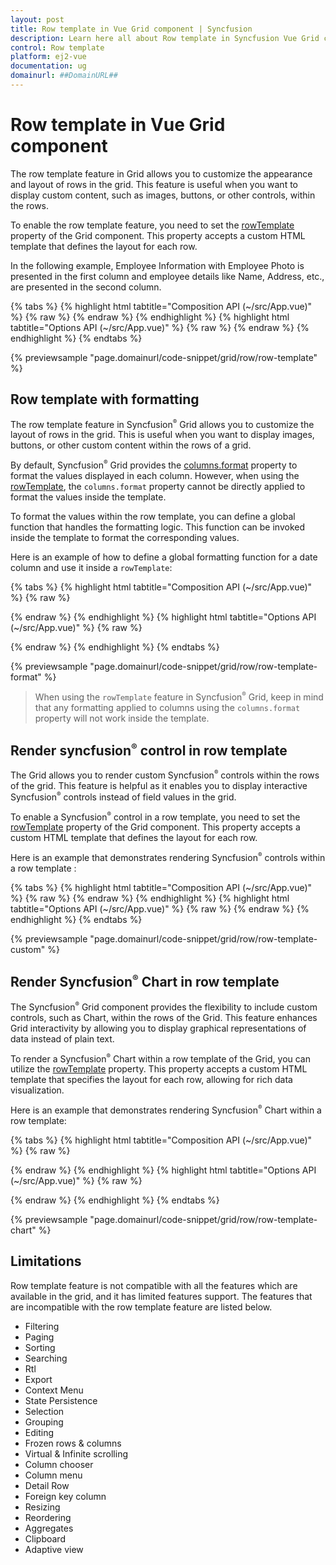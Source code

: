 ```yaml
---
layout: post
title: Row template in Vue Grid component | Syncfusion
description: Learn here all about Row template in Syncfusion Vue Grid component of Syncfusion Essential JS 2 and more.
control: Row template 
platform: ej2-vue
documentation: ug
domainurl: ##DomainURL##
---
```


# Row template in Vue Grid component

The row template feature in Grid allows you to customize the appearance and layout of rows in the grid. This feature is useful when you want to display custom content, such as images, buttons, or other controls, within the rows.

To enable the row template feature, you need to set the [rowTemplate](https://ej2.syncfusion.com/vue/documentation/api/grid/#rowtemplate) property of the Grid component. This property accepts a custom HTML template that defines the layout for each row. 

In the following example, Employee Information with Employee Photo is presented in the first column and employee details like Name, Address, etc., are presented in the second column.

{% tabs %}
{% highlight html tabtitle="Composition API (~/src/App.vue)" %}
{% raw %}
<template>
  <div id="app">
    <ejs-grid ref="grid" :dataSource="data" height="335" :rowTemplate="'rowTemplate'" width="auto">
      <e-columns>
        <e-column headerText="Employee Image" width="150" textAlign="Center"></e-column>
        <e-column headerText="Employee Details" width="300" textAlign="Center"></e-column>
      </e-columns>
      <template v-slot:rowTemplate="{ data }">
        <tr>
          <td class="rowphoto">
            <img class="photo"
              :src="'https://ej2.syncfusion.com/vue/demos/source/grid/images/' + data.EmployeeID + '.png'"
              :alt="data.EmployeeID" />
          </td>
          <td class="details">
            <table class="CardTable">
              <colgroup>
                <col width="30%">
                <col width="10%">
              </colgroup>
              <tbody>
                <tr>
                  <td class="CardHeader">First Name</td>
                  <span>:</span>
                  <td class="CardData">{{ data.FirstName }}</td>
                </tr>
                <tr>
                  <td class="CardHeader">Last Name</td>
                  <span>:</span>
                  <td>{{ data.LastName }}</td>
                </tr>
                <tr>
                  <td class="CardHeader">Title</td>
                  <span>:</span>
                  <td>{{ data.Title }}</td>
                </tr>
              </tbody>
            </table>
          </td>
        </tr>
      </template>
    </ejs-grid>
  </div>
</template>
<script setup>
import { GridComponent as EjsGrid, ColumnDirective as EColumn, ColumnsDirective as EColumns } from "@syncfusion/ej2-vue-grids";
import { employeeData } from "./datasource.js";
const data = employeeData;
</script>
<style>
@import "../node_modules/@syncfusion/ej2-base/styles/tailwind.css";
@import "../node_modules/@syncfusion/ej2-buttons/styles/tailwind.css";
@import "../node_modules/@syncfusion/ej2-calendars/styles/tailwind.css";
@import "../node_modules/@syncfusion/ej2-dropdowns/styles/tailwind.css";
@import "../node_modules/@syncfusion/ej2-inputs/styles/tailwind.css";
@import "../node_modules/@syncfusion/ej2-navigations/styles/tailwind.css";
@import "../node_modules/@syncfusion/ej2-popups/styles/tailwind.css";
@import "../node_modules/@syncfusion/ej2-splitbuttons/styles/tailwind.css";
@import "../node_modules/@syncfusion/ej2-vue-grids/styles/tailwind.css";

.rowphoto img {
  width: 100px;
  height: 100px;
  border-radius: 50px;
  box-shadow: inset 0 0 1px #e0e0e0, inset 0 0 14px rgba(0, 0, 0, 0.2);
}

@media screen and (max-width: 600px) and (min-width: 320px) {
  .rowphoto img {
    width: 50px;
    height: 50px;
  }
}

@media screen and (max-width: 800px) and (min-width: 600px) {
  .rowphoto img {
    width: 70px;
    height: 70px;
  }
}

.rowphoto,
.details {
  border-color: #e0e0e0;
  border-style: solid;
}

.rowphoto {
  border-width: 1px 0px 0px 0px;
  text-align: center;
}

.details {
  border-width: 1px 0px 0px 0px;
  padding-left: 20%;
}

.details>table {
  width: 100%;
}

.CardHeader {
  font-weight: bolder;
}

td {
  padding: 2px 2px 3px 4px;
}</style>
{% endraw %}
{% endhighlight %}
{% highlight html tabtitle="Options API (~/src/App.vue)" %}
{% raw %}
<template>
  <div id="app">
    <ejs-grid ref="grid" :dataSource="data" height="335" :rowTemplate="'rowTemplate'" width="auto">
    <e-columns>
      <e-column headerText="Employee Image" width="150" textAlign="Center"></e-column>
      <e-column headerText="Employee Details" width="300" textAlign="Center"></e-column>
    </e-columns>
    <template v-slot:rowTemplate="{data}">
          <tr>
        <td class="rowphoto">
          <img class="photo" :src="'https://ej2.syncfusion.com/vue/demos/source/grid/images/' + data.EmployeeID + '.png'" :alt="data.EmployeeID"/>
        </td>
        <td class="details">
          <table class="CardTable">
            <colgroup>
              <col width="30%">
              <col width="10%">
            </colgroup>
            <tbody>
              <tr>
                <td class="CardHeader">First Name</td>
                <span>:</span>
                <td class="CardData">{{ data.FirstName }}</td>
              </tr>
              <tr>
                <td class="CardHeader">Last Name</td>
                <span>:</span>
                <td>{{ data.LastName }}</td>
              </tr>
              <tr>
                <td class="CardHeader">Title</td>
                <span>:</span>
                <td>{{ data.Title }}</td>
              </tr>
            </tbody>
          </table>
        </td>
      </tr>
    </template>
  </ejs-grid>
  </div>
</template>
<script>
import { GridComponent, ColumnsDirective, ColumnDirective } from "@syncfusion/ej2-vue-grids";
import { employeeData } from "./datasource.js";
export default {
name: "App",
components: {
"ejs-grid":GridComponent,
"e-columns":ColumnsDirective,
"e-column":ColumnDirective
},
  data() {
    return {
      data: employeeData,
    };
  },
};
</script>
<style>
@import "../node_modules/@syncfusion/ej2-base/styles/tailwind.css";
@import "../node_modules/@syncfusion/ej2-buttons/styles/tailwind.css";
@import "../node_modules/@syncfusion/ej2-calendars/styles/tailwind.css";
@import "../node_modules/@syncfusion/ej2-dropdowns/styles/tailwind.css";
@import "../node_modules/@syncfusion/ej2-inputs/styles/tailwind.css";
@import "../node_modules/@syncfusion/ej2-navigations/styles/tailwind.css";
@import "../node_modules/@syncfusion/ej2-popups/styles/tailwind.css";
@import "../node_modules/@syncfusion/ej2-splitbuttons/styles/tailwind.css";
@import "../node_modules/@syncfusion/ej2-vue-grids/styles/tailwind.css";
.rowphoto img {
  width: 100px;
  height: 100px;
  border-radius: 50px;
  box-shadow: inset 0 0 1px #e0e0e0, inset 0 0 14px rgba(0, 0, 0, 0.2);
}

@media screen and (max-width: 600px) and (min-width: 320px) {
  .rowphoto img {
    width: 50px;
    height: 50px;
  }
}

@media screen and (max-width: 800px) and (min-width: 600px) {
  .rowphoto img {
    width: 70px;
    height: 70px;
  }
}

.rowphoto,
.details {
  border-color: #e0e0e0;
  border-style: solid;
}

.rowphoto {
  border-width: 1px 0px 0px 0px;
  text-align: center;
}

.details {
  border-width: 1px 0px 0px 0px;
  padding-left: 20%;
}

.details > table {
  width: 100%;
}

.CardHeader {
  font-weight: bolder;
}

td {
  padding: 2px 2px 3px 4px;
}
</style>
{% endraw %}
{% endhighlight %}
{% endtabs %}
        
{% previewsample "page.domainurl/code-snippet/grid/row/row-template" %}

## Row template with formatting

The row template feature in Syncfusion<sup style="font-size:70%">&reg;</sup> Grid allows you to customize the layout of rows in the grid. This is useful when you want to display images, buttons, or other custom content within the rows of a grid.

By default, Syncfusion<sup style="font-size:70%">&reg;</sup> Grid provides the [columns.format](https://ej2.syncfusion.com/vue/documentation/api/grid/column/#format) property to format the values displayed in each column. However, when using the [rowTemplate](https://ej2.syncfusion.com/vue/documentation/api/grid/#rowtemplate), the `columns.format` property cannot be directly applied to format the values inside the template.

To format the values within the row template, you can define a global function that handles the formatting logic. This function can be invoked inside the template to format the corresponding values.

Here is an example of how to define a global formatting function for a date column and use it inside a `rowTemplate`:

{% tabs %}
{% highlight html tabtitle="Composition API (~/src/App.vue)" %}
{% raw %}
<template>
  <div id="app">
    <ejs-grid :dataSource="data" height="335" :rowTemplate="'rowTemplate'" width="auto">
      <e-columns>
        <e-column headerText="Employee Image" width="150" textAlign="Center"></e-column>
        <e-column headerText="Employee Details" width="300" textAlign="Center"></e-column>
      </e-columns>
      <template v-slot:rowTemplate="{ data }">
        <tr>
          <td class="rowphoto">
            <img class="photo"
              :src="'https://ej2.syncfusion.com/vue/demos/source/grid/images/' + data.EmployeeID + '.png'"
              :alt="data.EmployeeID" />
          </td>
          <td class="details">
            <table class="CardTable">
              <colgroup>
                <col width="30%" />
                <col width="10%" />
              </colgroup>
              <tbody>
                <tr>
                  <td class="CardHeader">First Name</td>
                  <span>:</span>
                  <td class="CardData">{{ data.FirstName }}</td>
                </tr>
                <tr>
                  <td class="CardHeader">Last Name</td>
                  <span>:</span>
                  <td>{{ data.LastName }}</td>
                </tr>
                <tr>
                  <td class="CardHeader">Title</td>
                  <span>:</span>
                  <td>{{ data.Title }}</td>
                </tr>
                <tr>
                  <td class="CardHeader">Birth Date</td>
                  <span>:</span>
                  <td>{{ format(data.BirthDate) }}</td>
                </tr>
                <tr>
                  <td class="CardHeader">Hire Date</td>
                  <span>:</span>
                  <td>{{ format(data.HireDate) }}</td>
                </tr>
              </tbody>
            </table>
          </td>
        </tr>
      </template>
    </ejs-grid>
  </div>
</template>
<script setup>

import { GridComponent as EjsGrid, ColumnDirective as EColumn, ColumnsDirective as EColumns } from "@syncfusion/ej2-vue-grids";
import { employeeData } from "./datasource.js";
import { Internationalization } from "@syncfusion/ej2-base";
let instance = new Internationalization();
const data = employeeData;
const format = function (value) {
  return instance.formatDate(value, { skeleton: "yMd", type: "date" });
}
</script>
<style>
@import "../node_modules/@syncfusion/ej2-base/styles/tailwind.css";
@import "../node_modules/@syncfusion/ej2-buttons/styles/tailwind.css";
@import "../node_modules/@syncfusion/ej2-calendars/styles/tailwind.css";
@import "../node_modules/@syncfusion/ej2-dropdowns/styles/tailwind.css";
@import "../node_modules/@syncfusion/ej2-inputs/styles/tailwind.css";
@import "../node_modules/@syncfusion/ej2-navigations/styles/tailwind.css";
@import "../node_modules/@syncfusion/ej2-popups/styles/tailwind.css";
@import "../node_modules/@syncfusion/ej2-splitbuttons/styles/tailwind.css";
@import "../node_modules/@syncfusion/ej2-vue-grids/styles/tailwind.css";

.rowphoto img {
  width: 100px;
  height: 100px;
  border-radius: 50px;
  box-shadow: inset 0 0 1px #e0e0e0, inset 0 0 14px rgba(0, 0, 0, 0.2);
}

@media screen and (max-width: 600px) and (min-width: 320px) {
  .rowphoto img {
    width: 50px;
    height: 50px;
  }
}

@media screen and (max-width: 800px) and (min-width: 600px) {
  .rowphoto img {
    width: 70px;
    height: 70px;
  }
}

.rowphoto,
.details {
  border-color: #e0e0e0;
  border-style: solid;
}

.rowphoto {
  border-width: 1px 0px 0px 0px;
  text-align: center;
}

.details {
  border-width: 1px 0px 0px 0px;
  padding-left: 20%;
}

.details>table {
  width: 100%;
}

.CardHeader {
  font-weight: bolder;
}

td {
  padding: 2px 2px 3px 4px;
}
</style>
{% endraw %}
{% endhighlight %}
{% highlight html tabtitle="Options API (~/src/App.vue)" %}
{% raw %}
<template>
  <div id="app">
    <ejs-grid ref="grid" :dataSource="data" height="335" :rowTemplate="'rowTemplate'" width="auto">
      <e-columns>
        <e-column headerText="Employee Image" width="150" textAlign="Center"></e-column>
        <e-column headerText="Employee Details" width="300" textAlign="Center"></e-column>
      </e-columns>
      <template v-slot:rowTemplate="{ data }">
        <tr>
          <td class="rowphoto">
           <img class="photo" :src="'https://ej2.syncfusion.com/vue/demos/source/grid/images/' + data.EmployeeID + '.png'" :alt="data.EmployeeID"/>
          </td>
          <td class="details">
            <table class="CardTable">
              <colgroup>
                <col width="30%" />
                <col width="10%" />
              </colgroup>
              <tbody>
                <tr>
                  <td class="CardHeader">First Name</td>
                  <span>:</span>
                  <td class="CardData">{{ data.FirstName }}</td>
                </tr>
                <tr>
                  <td class="CardHeader">Last Name</td>
                  <span>:</span>
                  <td>{{ data.LastName }}</td>
                </tr>
                <tr>
                  <td class="CardHeader">Title</td>
                  <span>:</span>
                  <td>{{ data.Title }}</td>
                </tr>
                <tr>
                  <td class="CardHeader">Birth Date</td>
                  <span>:</span>
                  <td>{{ format(data.BirthDate) }}</td>
                </tr>
                <tr>
                  <td class="CardHeader">Hire Date</td>
                  <span>:</span>
                  <td>{{ format(data.HireDate) }}</td>
                </tr>
              </tbody>
            </table>
          </td>
        </tr>
      </template>
    </ejs-grid>
  </div>
</template>
<script>

import { GridComponent, ColumnsDirective, ColumnDirective } from "@syncfusion/ej2-vue-grids";
import { employeeData } from "./datasource.js";
import { Internationalization } from "@syncfusion/ej2-base";
let instance = new Internationalization();
export default {
name: "App",
components: {
"ejs-grid":GridComponent,
"e-columns":ColumnsDirective,
"e-column":ColumnDirective
},
  data() {
    return {
      data: employeeData,
    };
  },
  methods: {
    format: function (value) {
      return instance.formatDate(value, { skeleton: "yMd", type: "date" });
    },
  },
};
</script>
<style>
@import "../node_modules/@syncfusion/ej2-base/styles/tailwind.css";
@import "../node_modules/@syncfusion/ej2-buttons/styles/tailwind.css";
@import "../node_modules/@syncfusion/ej2-calendars/styles/tailwind.css";
@import "../node_modules/@syncfusion/ej2-dropdowns/styles/tailwind.css";
@import "../node_modules/@syncfusion/ej2-inputs/styles/tailwind.css";
@import "../node_modules/@syncfusion/ej2-navigations/styles/tailwind.css";
@import "../node_modules/@syncfusion/ej2-popups/styles/tailwind.css";
@import "../node_modules/@syncfusion/ej2-splitbuttons/styles/tailwind.css";
@import "../node_modules/@syncfusion/ej2-vue-grids/styles/tailwind.css";
.rowphoto img {
  width: 100px;
  height: 100px;
  border-radius: 50px;
  box-shadow: inset 0 0 1px #e0e0e0, inset 0 0 14px rgba(0, 0, 0, 0.2);
}

@media screen and (max-width: 600px) and (min-width: 320px) {
  .rowphoto img {
    width: 50px;
    height: 50px;
  }
}

@media screen and (max-width: 800px) and (min-width: 600px) {
  .rowphoto img {
    width: 70px;
    height: 70px;
  }
}

.rowphoto,
.details {
  border-color: #e0e0e0;
  border-style: solid;
}

.rowphoto {
  border-width: 1px 0px 0px 0px;
  text-align: center;
}

.details {
  border-width: 1px 0px 0px 0px;
  padding-left: 20%;
}

.details > table {
  width: 100%;
}

.CardHeader {
  font-weight: bolder;
}

td {
  padding: 2px 2px 3px 4px;
}
</style>
{% endraw %}
{% endhighlight %}
{% endtabs %}
        
{% previewsample "page.domainurl/code-snippet/grid/row/row-template-format" %}


>When using the `rowTemplate` feature in Syncfusion<sup style="font-size:70%">&reg;</sup> Grid, keep in mind that any formatting applied to columns using the `columns.format` property will not work inside the template.

## Render syncfusion<sup style="font-size:70%">&reg;</sup> control in row template

The Grid allows you to render custom Syncfusion<sup style="font-size:70%">&reg;</sup> controls within the rows of the grid. This feature is helpful as it enables you to display interactive Syncfusion<sup style="font-size:70%">&reg;</sup> controls instead of field values in the grid.

To enable a Syncfusion<sup style="font-size:70%">&reg;</sup> control in a row template, you need to set the [rowTemplate](https://ej2.syncfusion.com/vue/documentation/api/grid/#rowtemplate) property of the Grid component. This property accepts a custom HTML template that defines the layout for each row. 

Here is an example that demonstrates rendering Syncfusion<sup style="font-size:70%">&reg;</sup> controls within a row template :

{% tabs %}
{% highlight html tabtitle="Composition API (~/src/App.vue)" %}
{% raw %}
<template>
  <div id="app">
    <ejs-grid ref="grid" :dataSource="data" :rowTemplate="'rowTemplate'">
      <e-columns>
        <e-column field="OrderID" headerText="Order ID" width="120"></e-column>
        <e-column field="Quantity" headerText="Quantity" width="170">
        </e-column>
        <e-column field="ShipAddress" headerText="Ship Address" width="170"></e-column>
        <e-column field="OrderDate" headerText="Order Date" width="120"></e-column>
        <e-column headerText="Order Status" width="120"></e-column>
      </e-columns>
      <template v-slot:rowTemplate="{ data }">
        <tr>
          <td class="rows">
            <ejs-chiplist width="50" id="chip" :text="data.OrderID">
            </ejs-chiplist>
          </td>
          <td class="rows">
            <ejs-numerictextbox width="150" :value="data.Quantity">
            </ejs-numerictextbox>
          </td>
          <td class="rows">{{ data.ShipAddress }} </td>
          <td class="rows">
            <ejs-datepicker width="150" :value="data.OrderDate">
            </ejs-datepicker>
          </td>
          <td class="rows">
            <ejs-dropdownlist width="150" :value="data.OrderStatus" :dataSource="dropData" :popupHeight="150"
              :popupWidth="150">
            </ejs-dropdownlist>
          </td>
        </tr>
      </template>
    </ejs-grid>
  </div>
</template>
<script setup>
import { GridComponent as EjsGrid, ColumnDirective as EColumn, ColumnsDirective as EColumns } from "@syncfusion/ej2-vue-grids";
import { ChipListComponent as EjsChiplist } from '@syncfusion/ej2-vue-buttons';
import { DatePickerComponent as EjsDatepicker } from "@syncfusion/ej2-vue-calendars";
import { DropDownListComponent as EjsDropdownlist } from "@syncfusion/ej2-vue-dropdowns";
import { NumericTextBoxComponent as EjsNumerictextbox } from "@syncfusion/ej2-vue-inputs";
import { employeeData } from './datasource.js';
const data = employeeData;
const dropData = ['Order Placed', 'Processing', 'Delivered'];
</script>
<style>
@import "../node_modules/@syncfusion/ej2-base/styles/tailwind.css";
@import "../node_modules/@syncfusion/ej2-buttons/styles/tailwind.css";
@import "../node_modules/@syncfusion/ej2-calendars/styles/tailwind.css";
@import "../node_modules/@syncfusion/ej2-dropdowns/styles/tailwind.css";
@import "../node_modules/@syncfusion/ej2-inputs/styles/tailwind.css";
@import "../node_modules/@syncfusion/ej2-navigations/styles/tailwind.css";
@import "../node_modules/@syncfusion/ej2-popups/styles/tailwind.css";
@import "../node_modules/@syncfusion/ej2-splitbuttons/styles/tailwind.css";
@import "../node_modules/@syncfusion/ej2-vue-grids/styles/tailwind.css";

.rows {
  border-color: #e0e0e0;
  border-style: solid;
  text-align: "Left";
  border-width: 1px 0px 0px 0px;
}
</style>
{% endraw %}
{% endhighlight %}
{% highlight html tabtitle="Options API (~/src/App.vue)" %}
{% raw %}
<template>
  <div id="app">
    <ejs-grid ref="grid" :dataSource="data" :rowTemplate="'rowTemplate'">
      <e-columns>
        <e-column field="OrderID" headerText="Order ID" width="120" ></e-column>
        <e-column field="Quantity" headerText="Quantity" width="170" >
        </e-column>
        <e-column field="ShipAddress" headerText="Ship Address" width="170"></e-column>
        <e-column field="OrderDate" headerText="Order Date" width="120" ></e-column>
        <e-column headerText="Order Status" width="120" ></e-column>
      </e-columns>
      <template v-slot:rowTemplate="{ data }">
        <tr>
          <td class="rows">
            <ejs-chiplist width="50" id="chip" :text="data.OrderID">
            </ejs-chiplist>
          </td>
          <td class="rows">
            <ejs-numerictextbox width="150" :value="data.Quantity">
            </ejs-numerictextbox>
          </td>
          <td class="rows">{{data.ShipAddress}} </td>
          <td class="rows">
            <ejs-datepicker width="150" :value="data.OrderDate">
            </ejs-datepicker>
          </td>
          <td class="rows">
            <ejs-dropdownlist width="150" :value="data.OrderStatus"
            :dataSource="dropData" :popupHeight="150" :popupWidth="150">
            </ejs-dropdownlist>
          </td>
        </tr>
      </template>
   </ejs-grid>
  </div>
</template>
<script>
import { GridComponent, ColumnsDirective, ColumnDirective } from "@syncfusion/ej2-vue-grids";
import { ChipListComponent } from '@syncfusion/ej2-vue-buttons';
import { DatePickerComponent } from "@syncfusion/ej2-vue-calendars";
import { DropDownListComponent } from "@syncfusion/ej2-vue-dropdowns";
import { NumericTextBoxComponent } from "@syncfusion/ej2-vue-inputs";
import { employeeData } from './datasource.js';
export default {
name: "App",
components: {
"ejs-grid":GridComponent,
"e-columns":ColumnsDirective,
"e-column":ColumnDirective,
"ejs-chiplist":ChipListComponent,
"ejs-numerictextbox":NumericTextBoxComponent,
"ejs-datepicker":DatePickerComponent,
"ejs-dropdownlist":DropDownListComponent
},
  data() {
    return {
      data: employeeData,
      dropData : ['Order Placed', 'Processing', 'Delivered']
    };
  }
};
</script>
<style>
@import "../node_modules/@syncfusion/ej2-base/styles/tailwind.css";
@import "../node_modules/@syncfusion/ej2-buttons/styles/tailwind.css";
@import "../node_modules/@syncfusion/ej2-calendars/styles/tailwind.css";
@import "../node_modules/@syncfusion/ej2-dropdowns/styles/tailwind.css";
@import "../node_modules/@syncfusion/ej2-inputs/styles/tailwind.css";
@import "../node_modules/@syncfusion/ej2-navigations/styles/tailwind.css";
@import "../node_modules/@syncfusion/ej2-popups/styles/tailwind.css";
@import "../node_modules/@syncfusion/ej2-splitbuttons/styles/tailwind.css";
@import "../node_modules/@syncfusion/ej2-vue-grids/styles/tailwind.css";
.rows {
   border-color: #e0e0e0;
   border-style: solid;
   text-align: "Left";
   border-width: 1px 0px 0px 0px;
}

</style>
{% endraw %}
{% endhighlight %}
{% endtabs %}
        
{% previewsample "page.domainurl/code-snippet/grid/row/row-template-custom" %}

## Render Syncfusion<sup style="font-size:70%">&reg;</sup> Chart in row template

The Syncfusion<sup style="font-size:70%">&reg;</sup> Grid component provides the flexibility to include custom controls, such as Chart, within the rows of the Grid. This feature enhances Grid interactivity by allowing you to display graphical representations of data instead of plain text.

To render a Syncfusion<sup style="font-size:70%">&reg;</sup> Chart within a row template of the Grid, you can utilize the [rowTemplate](https://ej2.syncfusion.com/vue/documentation/api/grid/#rowtemplate)  property. This property accepts a custom HTML template that specifies the layout for each row, allowing for rich data visualization.

Here is an example that demonstrates rendering Syncfusion<sup style="font-size:70%">&reg;</sup> Chart within a row template:

{% tabs %}
{% highlight html tabtitle="Composition API (~/src/App.vue)" %}
{% raw %}
<template>
  <div id="app">
    <ejs-grid ref="grid" :dataSource="dataGrid"  height="400" :rowTemplate="'rowTemplate'" width="auto">
      <e-columns>
        <e-column field="Name" headerText="Employee Name"  width="150" ></e-column>
        <e-column field="Designation" headerText="Designation" width="150"></e-column>
        <e-column field="Team" headerText="Team(s)" width="150"></e-column>
        <e-column headerText="Employee Performance" width="300" textAlign="Center"></e-column>
      </e-columns>
      <template v-slot:rowTemplate="{ data }">
        <tr :style="{ maxHeight: '159px' }">
          <td class="cutom">
            <div>{{ data.Name }}</div>
          </td>
          <td class="cutom">
            <div>{{ data.Designation }}</div>
          </td>
          <td class="cutom">
            <div>{{ data.Team }}</div>
          </td>
          <td class="details">
            <ejs-chart :id="'chart-container-' + data.EmployeeID" :primaryXAxis="primaryXAxis" :dataSource="getChartData(data.EmployeeID)" height="150">
              <e-series-collection>
                <e-series type="Column" xName="month" yName="performance" name="Performance"></e-series>
              </e-series-collection>
            </ejs-chart>
          </td>
        </tr>
      </template>
    </ejs-grid>
  </div>
</template>
<script setup>
  import { provide, ref} from "vue";
  import { GridComponent as EjsGrid, ColumnDirective as EColumn, ColumnsDirective as EColumns } from "@syncfusion/ej2-vue-grids";
  import { ChartComponent as EjsChart, SeriesCollectionDirective as ESeriesCollection, SeriesDirective as ESeries, ColumnSeries, Category } from "@syncfusion/ej2-vue-charts";
  import { employeeData, employeePerformanceData } from "./datasource.js";

  const grid=ref(null);
  const dataGrid= employeeData;
  const primaryXAxis= {
    valueType: 'Category',
  };
  const getChartData=function(employeeID) {
    const employeePerformance = employeePerformanceData.find(emp => emp.EmployeeID === employeeID);
    return employeePerformance ? employeePerformance.chartData : [];
  }
  provide('chart', [ColumnSeries, Category]);
</script>
<style>
  @import "../node_modules/@syncfusion/ej2-vue-grids/styles/tailwind.css";
  @import "../node_modules/@syncfusion/ej2-base/styles/tailwind.css";
  @import "../node_modules/@syncfusion/ej2-buttons/styles/tailwind.css";
  @import "../node_modules/@syncfusion/ej2-calendars/styles/tailwind.css";
  @import "../node_modules/@syncfusion/ej2-dropdowns/styles/tailwind.css";
  @import "../node_modules/@syncfusion/ej2-inputs/styles/tailwind.css";
  @import "../node_modules/@syncfusion/ej2-navigations/styles/tailwind.css";
  @import "../node_modules/@syncfusion/ej2-popups/styles/tailwind.css";
  @import "../node_modules/@syncfusion/ej2-splitbuttons/styles/tailwind.css";
  .cutom,
  .details {
    border-color: #e0e0e0;
    border-style: solid;
  }
  .cutom {
    border-width: 1px 0px 0px 0px;
  }
  .details {
    border-width: 1px 0px 0px 0px;
  }
  .details > table {
    width: 100%;
  }
  td {
    padding: 2px 2px 3px 4px;
  }
</style>
{% endraw %}
{% endhighlight %}
{% highlight html tabtitle="Options API (~/src/App.vue)" %}
{% raw %}
<template>
  <div id="app">
    <ejs-grid ref="grid" :dataSource="data"  height="400" :rowTemplate="'rowTemplate'" width="auto">
      <e-columns>
        <e-column field="Name" headerText="Employee Name"  width="150" ></e-column>
        <e-column field="Designation" headerText="Designation" width="150"></e-column>
        <e-column field="Team" headerText="Team(s)" width="150"></e-column>
        <e-column headerText="Employee Performance" width="300" textAlign="Center"></e-column>
      </e-columns>
      <template v-slot:rowTemplate="{ data }">
        <tr :style="{ maxHeight: '159px' }">
          <td class="custom">
            <div>{{ data.Name }}</div>
          </td>
          <td class="custom">
            <div>{{ data.Designation }}</div>
          </td>
          <td class="custom">
            <div>{{ data.Team }}</div>
          </td>
          <td class="details">
            <ejs-chart :id="'chart-container-' + data.EmployeeID" :primaryXAxis="primaryXAxis"
              :dataSource="getChartData(data.EmployeeID)" height="150">
              <e-series-collection>
                <e-series type="Column" xName="month" yName="performance" name="Performance"></e-series>
              </e-series-collection>
            </ejs-chart>
          </td>
        </tr>
      </template>
    </ejs-grid>
  </div>
</template>
<script>
import { GridComponent, ColumnsDirective, ColumnDirective, } from "@syncfusion/ej2-vue-grids";
import { ChartComponent, SeriesCollectionDirective, SeriesDirective, ColumnSeries, Category } from "@syncfusion/ej2-vue-charts";
import { employeeData, employeePerformanceData } from "./datasource.js";
  
export default {
  name: "App",
  components: {
    "ejs-grid": GridComponent,
    "e-columns": ColumnsDirective,
    "e-column": ColumnDirective,
    "ejs-chart": ChartComponent,
    "e-series-collection": SeriesCollectionDirective,
    "e-series": SeriesDirective,
  },
  data() {
    return {
      data: employeeData,
      primaryXAxis: {
        valueType: 'Category',
      },
    };
  },
  methods: {
    getChartData(employeeID) {
      const employeePerformance = employeePerformanceData.find(emp => emp.EmployeeID === employeeID);
      return employeePerformance ? employeePerformance.chartData : [];
    }
  },
  provide: {
    chart: [ColumnSeries, Category],
  }
};
</script>
<style>
  @import "../node_modules/@syncfusion/ej2-vue-grids/styles/tailwind.css";
  @import "../node_modules/@syncfusion/ej2-base/styles/tailwind.css";
  @import "../node_modules/@syncfusion/ej2-buttons/styles/tailwind.css";
  @import "../node_modules/@syncfusion/ej2-calendars/styles/tailwind.css";
  @import "../node_modules/@syncfusion/ej2-dropdowns/styles/tailwind.css";
  @import "../node_modules/@syncfusion/ej2-inputs/styles/tailwind.css";
  @import "../node_modules/@syncfusion/ej2-navigations/styles/tailwind.css";
  @import "../node_modules/@syncfusion/ej2-popups/styles/tailwind.css";
  @import "../node_modules/@syncfusion/ej2-splitbuttons/styles/tailwind.css";
  .custom,
  .details {
   border-color: #e0e0e0;
   border-style: solid;
  }
  .custom {
   border-width: 1px 0px 0px 0px;
  }
  .details {
   border-width: 1px 0px 0px 0px;
  }
  .details > table {
    width: 100%;
  }
  td {
   padding: 2px 2px 3px 4px;
  }
</style>
{% endraw %}
{% endhighlight %}
{% endtabs %}
        
{% previewsample "page.domainurl/code-snippet/grid/row/row-template-chart" %}

## Limitations

Row template feature is not compatible with all the features which are available in the grid, and it has limited features support. The features that are incompatible with the row template feature are listed below.

* Filtering
* Paging
* Sorting
* Searching
* Rtl
* Export
* Context Menu
* State Persistence
* Selection
* Grouping
* Editing
* Frozen rows & columns
* Virtual & Infinite scrolling
* Column chooser
* Column menu
* Detail Row
* Foreign key column
* Resizing
* Reordering
* Aggregates
* Clipboard
* Adaptive view